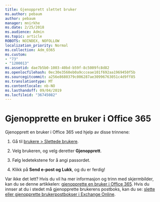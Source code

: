 ```yaml
---
title: Gjenopprett slettet bruker
ms.author: pebaum
author: pebaum
manager: mnirkhe
ms.date: 2/25/2018
ms.audience: Admin
ms.topic: article
ROBOTS: NOINDEX, NOFOLLOW
localization_priority: Normal
ms.collection: Adm_O365
ms.custom:
- "73"
- "1200013"
ms.assetid: dae7b5b0-1003-40bd-b59f-8c5009fc8d82
ms.openlocfilehash: 0ec30e3560eb0a9ccceae101f692aa1969450f5b
ms.sourcegitcommit: a256e8680379c006287ae30996763051c4d9ff85
ms.translationtype: MT
ms.contentlocale: nb-NO
ms.lasthandoff: 09/04/2019
ms.locfileid: "36745082"
---
```

# <a name="restore-a-user-in-office-365"></a>Gjenopprette en bruker i Office 365

Gjenopprett en bruker i Office 365 ved hjelp av disse trinnene:
  
1. Gå til [brukere \> Slettede brukere](https://admin.microsoft.com/adminportal/home#/deletedusers).

2. Velg brukeren, og velg deretter **Gjenopprett**.

3. Følg ledetekstene for å angi passordet.

4. Klikk på **Send e-post og Lukk**, og du er ferdig!

Var ikke det lett? Hvis du vil ha mer informasjon og trinn med skjermbilder, kan du se denne artikkelen: [gjenopprette en bruker i Office 365](https://docs.microsoft.com/office365/admin/add-users/restore-user). Hvis du innser at du i stedet må gjenopprette brukerens postboks, kan du se: [slette eller gjenopprette brukerpostbokser i Exchange Online](https://docs.microsoft.com/exchange/recipients-in-exchange-online/delete-or-restore-mailboxes).